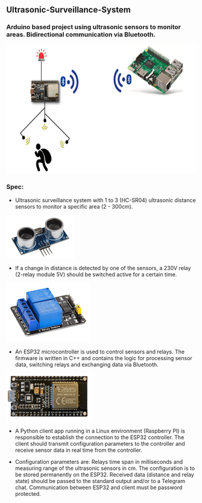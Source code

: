 ## Ultrasonic-Surveillance-System
### Arduino based project using ultrasonic sensors to monitor areas. Bidirectional communication via Bluetooth.  
<img src="./media/image4.png" style="width:7.26806in;height:3.56111in" />

### Spec:

* Ultrasonic surveillance system with 1 to 3
(HC-SR04) ultrasonic distance sensors to monitor a specific area (2 -
300cm).   
<img src="./media/image1.png" />

* If a change in distance is detected by one of the sensors, a 230V
relay (2-relay module 5V) should be switched active for a certain time. 
<img src="./media/image2.png" />

* An ESP32 microcontroller is used to control sensors and relays.
The firmware is written in C++ and contains the logic for processing sensor data,
switching relays and exchanging data via Bluetooth.  
<img src="./media/image3.png" /> 

* A Python client app running in a Linux environment (Raspberry PI) is responsible to
establish the connection to the ESP32 controller. The client should
transmit configuration parameters to the controller and receive sensor
data in real time from the controller.  
  
* Configuration parameters are: Relays time span in milliseconds and
measuring range of the ultrasonic sensors in cm. The configuration is to
be stored permanently on the ESP32. Received data (distance and relay
state) should be passed to the standard output and/or to a Telegram
chat. Communication between ESP32 and client must be password protected.
